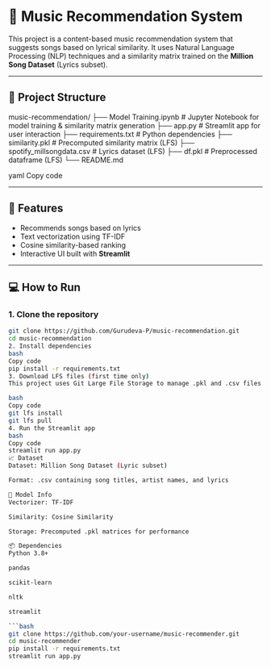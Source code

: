 # 🎵 Music Recommendation System

This project is a content-based music recommendation system that suggests songs based on lyrical similarity. It uses Natural Language Processing (NLP) techniques and a similarity matrix trained on the **Million Song Dataset** (Lyrics subset).

---

## 📂 Project Structure

music-recommendation/
├── Model Training.ipynb # Jupyter Notebook for model training & similarity matrix generation
├── app.py # Streamlit app for user interaction
├── requirements.txt # Python dependencies
├── similarity.pkl # Precomputed similarity matrix (LFS)
├── spotify_millsongdata.csv # Lyrics dataset (LFS)
├── df.pkl # Preprocessed dataframe (LFS)
└── README.md

yaml
Copy code

---

## 🚀 Features

- Recommends songs based on lyrics
- Text vectorization using TF-IDF
- Cosine similarity-based ranking
- Interactive UI built with **Streamlit**

---

## 💻 How to Run

### 1. Clone the repository

````bash
git clone https://github.com/Gurudeva-P/music-recommendation.git
cd music-recommendation
2. Install dependencies
bash
Copy code
pip install -r requirements.txt
3. Download LFS files (first time only)
This project uses Git Large File Storage to manage .pkl and .csv files.

bash
Copy code
git lfs install
git lfs pull
4. Run the Streamlit app
bash
Copy code
streamlit run app.py
📈 Dataset
Dataset: Million Song Dataset (Lyric subset)

Format: .csv containing song titles, artist names, and lyrics

🧠 Model Info
Vectorizer: TF-IDF

Similarity: Cosine Similarity

Storage: Precomputed .pkl matrices for performance

📦 Dependencies
Python 3.8+

pandas

scikit-learn

nltk

streamlit

```bash
git clone https://github.com/your-username/music-recommender.git
cd music-recommender
pip install -r requirements.txt
streamlit run app.py
````
